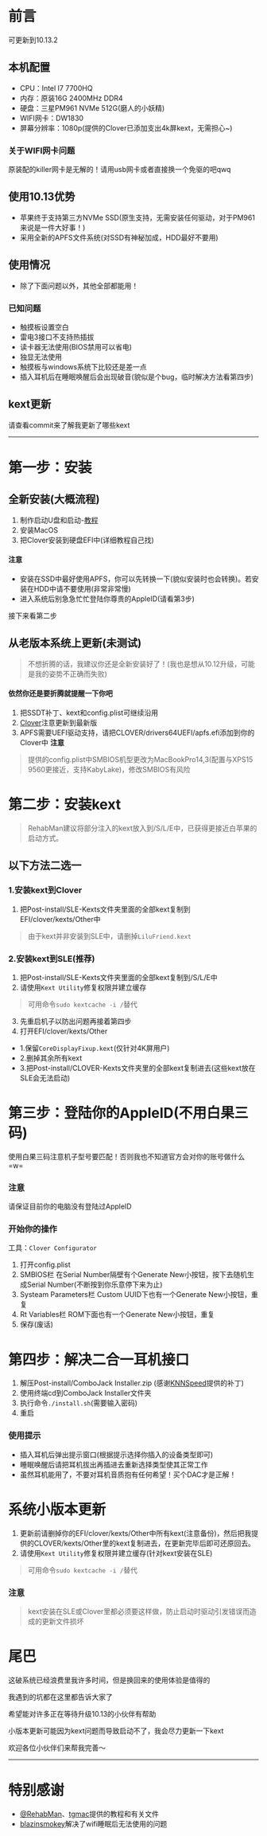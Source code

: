 # 前言
可更新到10.13.2
## 本机配置
- CPU：Intel I7 7700HQ
- 内存：原装16G 2400MHz DDR4
- 硬盘：三星PM961 NVMe 512G(磨人的小妖精)
- WIFI网卡：DW1830
- 屏幕分辨率：1080p(提供的Clover已添加支出4k屏kext，无需担心~)

### 关于WIFI网卡问题
原装配的killer网卡是无解的！请用usb网卡或者直接换一个免驱的吧qwq

## 使用10.13优势
- 苹果终于支持第三方NVMe SSD(原生支持，无需安装任何驱动，对于PM961来说是一件大好事！)
- 采用全新的APFS文件系统(对SSD有神秘加成，HDD最好不要用)

## 使用情况
- 除了下面问题以外，其他全部都能用！

### 已知问题
- 触摸板设置空白
- 雷电3接口不支持热插拔
- 读卡器无法使用(BIOS禁用可以省电)
- 独显无法使用
- 触摸板与windows系统下比较还是差一点
- 插入耳机后在睡眠唤醒后会出现破音(貌似是个bug，临时解决方法看第四步)

## kext更新
请查看commit来了解我更新了哪些kext

---

# 第一步：安装

## 全新安装(大概流程)
1. 制作启动U盘和启动-[教程](https://www.tonymacx86.com/threads/guide-booting-the-os-x-installer-on-laptops-with-clover.148093/)
2. 安装MacOS
3. 把Clover安装到硬盘EFI中(详细教程自己找)

#### 注意
- 安装在SSD中最好使用APFS，你可以先转换一下(貌似安装时也会转换)。若安装在HDD中请不要使用(非常非常慢)
- 进入系统后别急急忙忙登陆你尊贵的AppleID(请看第3步)

接下来看第二步

## 从老版本系统上更新(未测试)
> 不想折腾的话，我建议你还是全新安装好了！(我也是想从10.12升级，可能是我的姿势不正确而失败)
#### 依然你还是要折腾就提醒一下你吧
1. 把SSDT补丁、kext和config.plist可继续沿用
2. [Clover](http://sourceforge.net/projects/cloverefiboot/)注意更新到最新版
3. APFS需要UEFI驱动支持，请把CLOVER/drivers64UEFI/apfs.efi添加到你的Clover中
 **注意**
 > 提供的config.plist中SMBIOS机型更改为MacBookPro14,3(配置与XPS15 9560更接近，支持KabyLake)，修改SMBIOS有风险

# 第二步：安装kext
> RehabMan建议将部分注入的kext放入到/S/L/E中，已获得更接近白苹果的启动方式。
## 以下方法二选一
### 1.安装kext到Clover
1. 把Post-install/SLE-Kexts文件夹里面的全部kext复制到EFI/clover/kexts/Other中
> 由于kext并非安装到SLE中，请删掉`LiluFriend.kext`

### 2.安装kext到SLE(推荐)
1. 把Post-install/SLE-Kexts文件夹里面的全部kext复制到/S/L/E中
2. 请使用`Kext Utility`修复权限并建立缓存

> 可用命令`sudo kextcache -i /`替代
3. 先重启机子以防出问题再接着第四步
4. 打开EFI/clover/kexts/Other
  - 1.保留`CoreDisplayFixup.kext`(仅针对4K屏用户)
  - 2.删掉其余所有kext
  - 3.把Post-install/CLOVER-Kexts文件夹里的全部kext复制进去(这些kext放在SLE会无法启动)

# 第三步：登陆你的AppleID(不用白果三码)
使用白果三码注意机子型号要匹配！否则我也不知道官方会对你的账号做什么 =w=
### 注意
请保证目前你的电脑没有登陆过AppleID
### 开始你的操作
工具：`Clover Configurator`
1. 打开config.plist
2. SMBIOS栏 在Serial Number隔壁有个Generate New小按钮，按下去随机生成Serial Number(不断按到你乐意停下来为止)
3. Systeam Parameters栏 Custom UUID下也有一个Generate New小按钮，重复
4. Rt Variables栏 ROM下面也有一个Generate New小按钮，重复
5. 保存(废话)

# 第四步：解决二合一耳机接口
1. 解压Post-install/ComboJack Installer.zip (感谢[KNNSpeed](https://www.tonymacx86.com/threads/guide-dell-xps-15-9560-4k-touch-1tb-ssd-32gb-ram-100-adobergb.224486/page-9#post-1539760)提供的补丁)
2. 使用终端cd到ComboJack Installer文件夹
3. 执行命令`./install.sh`(需要输入密码)
4. 重启

### 使用提示
- 插入耳机后弹出提示窗口(根据提示选择你插入的设备类型即可)
- 睡眠唤醒后请把耳机拔出再插进去重新选择类型使其正常工作
- 虽然耳机能用了，不要对耳机音质抱有任何希望！买个DAC才是正解！

# 系统小版本更新
1. 更新前请删掉你的EFI/clover/kexts/Other中所有kext(注意备份)，然后把我提供的CLOVER/kexts/Other里的kext复制进去，在更新完毕后即可还原回去。
2. 请使用`Kext Utility`修复权限并建立缓存(针对kext安装在SLE)

> 可用命令`sudo kextcache -i /`替代

### 注意
> kext安装在SLE或Clover里都必须要这样做，防止启动时驱动引发错误而造成的更新文件损坏

# 尾巴
这破系统已经浪费里我许多时间，但是换回来的使用体验是值得的

我遇到的坑都在这里都告诉大家了

希望能对许多正在等待升级10.13的小伙伴有帮助

小版本更新可能因为kext问题而导致启动不了，我会尽力更新一下kext

欢迎各位小伙伴们来帮我完善～

---
# 特别感谢
- [@RehabMan](https://github.com/RehabMan)、[tgmac](https://www.tonymacx86.com/members/tgmac.928166/)提供的教程和有关文件
- [blazinsmokey](https://www.tonymacx86.com/members/blazinsmokey.1188623/)解决了wifi睡眠后无法使用的问题
